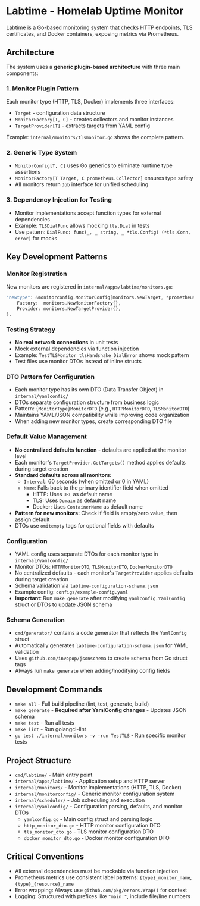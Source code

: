 # Labtime - Homelab Uptime Monitor

Labtime is a Go-based monitoring system that checks HTTP endpoints,
TLS certificates, and Docker containers, exposing metrics via Prometheus.

## Architecture

The system uses a **generic plugin-based architecture** with three main components:

### 1. Monitor Plugin Pattern

Each monitor type (HTTP, TLS, Docker) implements three interfaces:

- `Target` - configuration data structure
- `MonitorFactory[T, C]` - creates collectors and monitor instances
- `TargetProvider[T]` - extracts targets from YAML config

Example: `internal/monitors/tlsmonitor.go` shows the complete pattern.

### 2. Generic Type System

- `MonitorConfig[T, C]` uses Go generics to eliminate runtime type assertions
- `MonitorFactory[T Target, C prometheus.Collector]` ensures type safety
- All monitors return `Job` interface for unified scheduling

### 3. Dependency Injection for Testing

- Monitor implementations accept function types for external dependencies
- Example: `TLSDialFunc` allows mocking `tls.Dial` in tests
- Use pattern: `DialFunc: func(_, _ string, _ *tls.Config) (*tls.Conn, error)`
  for mocks

## Key Development Patterns

### Monitor Registration

New monitors are registered in `internal/apps/labtime/monitors.go`:

```go
"newtype": &monitorconfig.MonitorConfig[monitors.NewTarget, *prometheus.GaugeVec]{
    Factory:  monitors.NewMonitorFactory{},
    Provider: monitors.NewTargetProvider{},
},
```

### Testing Strategy

- **No real network connections** in unit tests
- Mock external dependencies via function injection
- Example: `TestTLSMonitor_tlsHandshake_DialError` shows mock pattern
- Test files use monitor DTOs instead of inline structs

### DTO Pattern for Configuration

- Each monitor type has its own DTO (Data Transfer Object) in `internal/yamlconfig/`
- DTOs separate configuration structure from business logic
- Pattern: `{MonitorType}MonitorDTO` (e.g., `HTTPMonitorDTO`, `TLSMonitorDTO`)
- Maintains YAML/JSON compatibility while improving code organization
- When adding new monitor types, create corresponding DTO file

### Default Value Management

- **No centralized defaults function** - defaults are applied at the monitor level
- Each monitor's `TargetProvider.GetTargets()` method applies defaults during target
  creation
- **Standard defaults across all monitors:**
  - `Interval`: 60 seconds (when omitted or 0 in YAML)
  - `Name`: Falls back to the primary identifier field when omitted
    - HTTP: Uses `URL` as default name
    - TLS: Uses `Domain` as default name
    - Docker: Uses `ContainerName` as default name
- **Pattern for new monitors:** Check if field is empty/zero value, then assign default
- DTOs use `omitempty` tags for optional fields with defaults

### Configuration

- YAML config uses separate DTOs for each monitor type in `internal/yamlconfig/`
- Monitor DTOs: `HTTPMonitorDTO`, `TLSMonitorDTO`, `DockerMonitorDTO`
- No centralized defaults - each monitor's `TargetProvider` applies defaults
  during target creation
- Schema validation via `labtime-configuration-schema.json`
- Example config: `configs/example-config.yaml`
- **Important**: Run `make generate` after modifying `yamlconfig.YamlConfig`
  struct or DTOs to update JSON schema

### Schema Generation

- `cmd/generator/` contains a code generator that reflects the `YamlConfig` struct
- Automatically generates `labtime-configuration-schema.json` for YAML validation
- Uses `github.com/invopop/jsonschema` to create schema from Go struct tags
- Always run `make generate` when adding/modifying config fields

## Development Commands

- `make all` - Full build pipeline (lint, test, generate, build)
- `make generate` - **Required after YamlConfig changes** - Updates JSON schema
- `make test` - Run all tests
- `make lint` - Run golangci-lint
- `go test ./internal/monitors -v -run TestTLS` - Run specific monitor tests

## Project Structure

- `cmd/labtime/` - Main entry point
- `internal/apps/labtime/` - Application setup and HTTP server
- `internal/monitors/` - Monitor implementations (HTTP, TLS, Docker)
- `internal/monitorconfig/` - Generic monitor configuration system
- `internal/scheduler/` - Job scheduling and execution
- `internal/yamlconfig/` - Configuration parsing, defaults, and monitor DTOs
  - `yamlconfig.go` - Main config struct and parsing logic
  - `http_monitor_dto.go` - HTTP monitor configuration DTO
  - `tls_monitor_dto.go` - TLS monitor configuration DTO
  - `docker_monitor_dto.go` - Docker monitor configuration DTO

## Critical Conventions

- All external dependencies must be mockable via function injection
- Prometheus metrics use consistent label patterns: `{type}_monitor_name`, `{type}_{resource}_name`
- Error wrapping: Always use `github.com/pkg/errors.Wrap()` for context
- Logging: Structured with prefixes like `"main:"`, include file/line numbers
